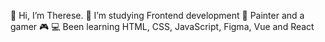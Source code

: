 👋 Hi, I’m Therese.
🌱 I’m studying Frontend development
🎨 Painter and a gamer 🎮
💻 Been learning HTML, CSS, JavaScript, Figma, Vue and React
